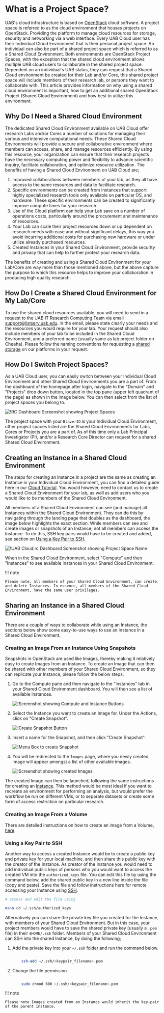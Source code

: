 # What is a Project Space?

UAB's cloud infrastructure is based on [OpenStack](https://docs.openstack.org/2024.1/) cloud software. A project space is referred to as the cloud environment that houses projects on OpenStack. Providing the platform to manage cloud resources for storage, security and networking via a web interface. Every UAB Cloud user has their Individual Cloud Environment that is their personal project space. An individual can also be part of a shared project space which is referred to as a Shared Cloud Environment. Both environments are OpenStack Project Spaces, with the exception that the shared cloud environment allows multiple UAB cloud users to collaborate in the shared project space. Dependent on an individual's UAB status, they can request that a Shared Cloud environment be created for their Lab and/or Core, this shared project space will include members of their research lab, or persons they want to collaborate with. This article provides information on why using a shared cloud environment is important, how to get an additional shared OpenStack Project (Shared Cloud Environment) and how best to utilize this environment.

## Why Do I Need a Shared Cloud Environment

The dedicated Shared Cloud Environment available on UAB Cloud offer research Labs and/or Cores a number of solutions for managing their various and intensive computational needs. These Shared Cloud Environments will provide a secure and collaborative environment where members can access, share, and manage resources efficiently. By using this resource, your organization can ensure that their research projects have the necessary computing power and flexibility to advance scientific inquiry, facilitate collaboration, and optimize resource utilization. The benefits of having a Shared Cloud Environment on UAB Cloud are;

1. Improved collaborations between members of your lab, as they all have access to the same resources and data to facilitate research.
1. Specific environments can be created from Instances that support highly specialized research tools only available on particular OS, and hardware. These specific environments can be created to significantly improve compute times for your research.
1. Use of the Cloud platform can help your Lab save on a number of operations costs, particularly around the procurement and maintenance of resources.
1. Your Lab can scale their project resources down or up dependent on research needs with ease and without significant delays, this way you avoid incurring additional costs for purchasing new hardware or under utilize already purchased resources.
1. Created Instances in your Shared Cloud Environment, provide security and privacy that can help to further protect your research data.

The benefits of creating and using a Shared Cloud Environment for your Lab/Core are way more than those mentioned above, but the above capture the purpose to which this resource helps to improve your collaboration in producing high quality research.

## How Do I Create a Shared Cloud Environment for My Lab/Core

To use the shared cloud resources available, you will need to send in a request to the UAB IT Research Computing Team via email <support@listserv.uab.edu>. In the email, please state clearly your needs and the resources you would require for your lab. Your request should also include members of your lab to be included in the Shared Cloud Environment, and a preferred name (usually same as lab project folder on Cheaha). Please follow the naming conventions for requesting a [shared storage](../data_management/index.md#how-do-i-request-shared-storage) on our platforms in your request.

## How Do I Switch Project Spaces?

As a UAB Cloud user, you can easily switch between your Individual Cloud Environment and other Shared Cloud Environments you are a part of. From the dashboard of the homepage after login, navigate to the "Domain" and "Projects" drop down button, located in the top pane (upper left quadrant of the page) as shown in the image below. You can then select from the list of project spaces you belong to.

![!RC Dashboard Screenshot showing Project Spaces](images/rc_move_project.png)

The project space with your `BlazerID` is your Individual Cloud Environment, other project spaces listed are the Shared Cloud Environments for Labs, Cores or Projects you are a part of. As of this time only a Lab Principal Investigator (PI), and/or a Research Core Director can request for a shared Shared Cloud Environment.

## Creating an Instance in a Shared Cloud Environment

The steps for creating an Instance in a project are the same as creating an Instance in your Individual Cloud Environment, you can find a detailed guide here in our [Cloud Tutorial](tutorial/index.md). You would however, need to contact us to create a Shared Cloud Environment for your lab, as well as add users who you would like to be members of the Shared Cloud Environment.

All members of a Shared Cloud Environment can see (and manage) all Instances within the Shared Cloud Environment. They can do this by navigating through the landing page that doubles as the dashboard, the image below highlights the exact section. While members can see and create images or snapshots of an Instance, not all members can access the Instance. To do this, SSH key pairs would have to be created and added, see section on [Using a Key Pair to SSH](#using-a-key-pair-to-ssh).

![!UAB Cloud.rc Dashboard Screenshot showing Project Space Name](images/rc_proj_dashboard.png)

When in the Shared Cloud Environment, select "Compute" and then "Instances" to see available Instances in your Shared Cloud Environment.

<!-- markdownlint-disable MD046 -->
!!! note

    Please note, all members of your Shared Cloud Environment, can create, and delete Instances. In essence, all members of the Shared Cloud Environment, have the same user privileges.
<!-- markdownlint-enable MD046 -->

## Sharing an Instance in a Shared Cloud Environment

There are a couple of ways to collaborate while using an Instance, the sections below show some easy-to-use ways to use an Instance in a Shared Cloud Environment.

### Creating an Image From an Instance Using Snapshots

Snapshots in OpenStack are used like Images, thereby making it relatively easy to create Images from an Instance. To create an Image that can then be shared with other members of your Shared Cloud Environment, so they can replicate your Instance, please follow the below steps;

1. Go to the Compute pane and then navigate to the "Instances" tab in your Shared Cloud Environment dashboard. You will then see a list of available Instances.

    ![!Screenshot showing Compute and Instance Buttons](images/rc_comp_instance.png)

1. Select the Instance you want to create an Image for. Under the Actions, click on "Create Snapshot".

    ![!Create Snapshot Button](images/rc_snapshot_button.png)

1. Insert a name for the Snapshot, and then click "Create Snapshot".

    ![!Menu Box to create Snapshot](images/rc_instance_snapshot.png)

1. You will be redirected to the `Images` page, where you newly created Image will appear amongst a list of other available images.

    ![!Screenshot showing created Images](images/rc_created_image.png)

The created Image can then be launched, following the same instructions for creating an [Instance](../uab_cloud/tutorial/instances.md). This method would be most ideal if you want to recreate an environment for performing an analysis, but would prefer the workflow be run on different VMs, or to separate datasets or create some form of access restriction on particular research.

### Creating an Image From a Volume

There are detailed instructions on how to create an image from a Volume, [here](snapshots.md#creating-a-volume-snapshot).

### Using a Key Pair to SSH

Another way to access a created Instance would be to create a public key and private key for your local machine, and then share this public key with the creator of the Instance. As creator of the Instance you would need to add individual public keys of persons who you would want to access the created VM into the `authorized_keys` file. You can edit this file by using the command below, add the shared public key in a new line inside the file (copy and paste). Save the file and follow instructions here for remote accessing your Instance using [SSH](remote_access.md).

```bash
# access and edit the file using

nano cd ~/.ssh/authorized_keys

```

Alternatively you can share the private key file you created for the Instance, with members of your Shared Cloud Environment. But in this case, your project members would have to save the shared private key (usually a `.pem` file) in their `$HOME/.ssh` folder. Members of your Shared Cloud Environment can SSH into the shared Instance, by doing the following;

1. Add the private key into your `~/.ssh` folder and run the command below.

    ```bash

        ssh-add ~/.ssh/<keypair_filename>.pem

    ```

1. Change the file permission.

    ```bash

        sudo chmod 600 ~/.ssh/<keypair_filename>.pem

    ```

<!-- markdownlint-disable MD046 -->
!!! note

    Please note Images created from an Instance would inherit the key-pair of the parent Instance.
<!-- markdownlint-enable MD046 -->
